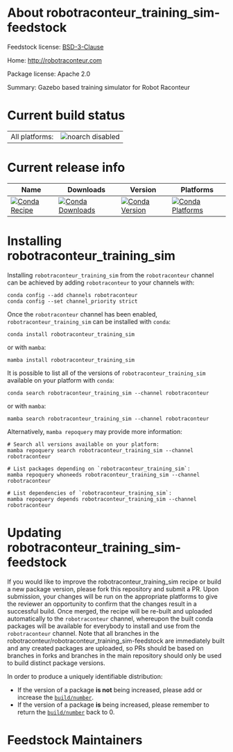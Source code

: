 About robotraconteur_training_sim-feedstock
===========================================

Feedstock license: [BSD-3-Clause](https://github.com/robotraconteur/robotraconteur_training_sim-feedstock/blob/main/LICENSE.txt)

Home: http://robotraconteur.com

Package license: Apache 2.0

Summary: Gazebo based training simulator for Robot Raconteur

Current build status
====================


<table><tr>
    <td>All platforms:</td>
    <td>
      <img src="https://img.shields.io/badge/noarch-disabled-lightgrey.svg" alt="noarch disabled">
    </td>
  </tr>
</table>

Current release info
====================

| Name | Downloads | Version | Platforms |
| --- | --- | --- | --- |
| [![Conda Recipe](https://img.shields.io/badge/recipe-robotraconteur__training__sim-green.svg)](https://anaconda.org/robotraconteur/robotraconteur_training_sim) | [![Conda Downloads](https://img.shields.io/conda/dn/robotraconteur/robotraconteur_training_sim.svg)](https://anaconda.org/robotraconteur/robotraconteur_training_sim) | [![Conda Version](https://img.shields.io/conda/vn/robotraconteur/robotraconteur_training_sim.svg)](https://anaconda.org/robotraconteur/robotraconteur_training_sim) | [![Conda Platforms](https://img.shields.io/conda/pn/robotraconteur/robotraconteur_training_sim.svg)](https://anaconda.org/robotraconteur/robotraconteur_training_sim) |

Installing robotraconteur_training_sim
======================================

Installing `robotraconteur_training_sim` from the `robotraconteur` channel can be achieved by adding `robotraconteur` to your channels with:

```
conda config --add channels robotraconteur
conda config --set channel_priority strict
```

Once the `robotraconteur` channel has been enabled, `robotraconteur_training_sim` can be installed with `conda`:

```
conda install robotraconteur_training_sim
```

or with `mamba`:

```
mamba install robotraconteur_training_sim
```

It is possible to list all of the versions of `robotraconteur_training_sim` available on your platform with `conda`:

```
conda search robotraconteur_training_sim --channel robotraconteur
```

or with `mamba`:

```
mamba search robotraconteur_training_sim --channel robotraconteur
```

Alternatively, `mamba repoquery` may provide more information:

```
# Search all versions available on your platform:
mamba repoquery search robotraconteur_training_sim --channel robotraconteur

# List packages depending on `robotraconteur_training_sim`:
mamba repoquery whoneeds robotraconteur_training_sim --channel robotraconteur

# List dependencies of `robotraconteur_training_sim`:
mamba repoquery depends robotraconteur_training_sim --channel robotraconteur
```




Updating robotraconteur_training_sim-feedstock
==============================================

If you would like to improve the robotraconteur_training_sim recipe or build a new
package version, please fork this repository and submit a PR. Upon submission,
your changes will be run on the appropriate platforms to give the reviewer an
opportunity to confirm that the changes result in a successful build. Once
merged, the recipe will be re-built and uploaded automatically to the
`robotraconteur` channel, whereupon the built conda packages will be available for
everybody to install and use from the `robotraconteur` channel.
Note that all branches in the robotraconteur/robotraconteur_training_sim-feedstock are
immediately built and any created packages are uploaded, so PRs should be based
on branches in forks and branches in the main repository should only be used to
build distinct package versions.

In order to produce a uniquely identifiable distribution:
 * If the version of a package **is not** being increased, please add or increase
   the [``build/number``](https://docs.conda.io/projects/conda-build/en/latest/resources/define-metadata.html#build-number-and-string).
 * If the version of a package **is** being increased, please remember to return
   the [``build/number``](https://docs.conda.io/projects/conda-build/en/latest/resources/define-metadata.html#build-number-and-string)
   back to 0.

Feedstock Maintainers
=====================


